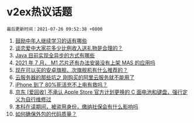 # v2ex热议话题

`最后更新时间：2021-07-26 09:52:38 +0800`

1. [鼓励中年人继续学习的话有哪些](https://www.v2ex.com/t/791621)
1. [谈恋爱中大家花多少比例收入送礼物是合理的？](https://www.v2ex.com/t/791633)
1. [Java 目前实现全异步的方式有哪些](https://www.v2ex.com/t/791594)
1. [2021 年 7 月， M1 芯片还有办法安装没有上架 MAS 的应用吗](https://www.v2ex.com/t/791590)
1. [现在可以买的安卓旗舰、次旗舰机有什么推荐的？](https://www.v2ex.com/t/791645)
1. [云服务器的那些坑之 刚购买的阿里云服务就不能用了](https://www.v2ex.com/t/791598)
1. [iPhone 到了 80%死活充不上电有救吗？](https://www.v2ex.com/t/791612)
1. [京东 [爱回收] 不承认 Apple Store 官方计划更换的 C 面电池和键盘，强行定义为自行维修过](https://www.v2ex.com/t/791656)
1. [本科在读期间，被盗用身份，缴纳社保会有什么影响吗](https://www.v2ex.com/t/791604)
1. [如何确保外包的代码质量？](https://www.v2ex.com/t/791701)

